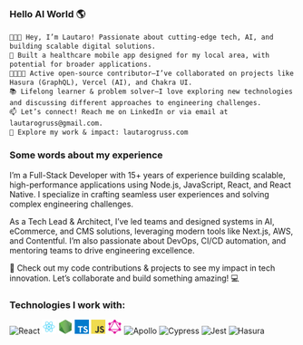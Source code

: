 ### Hello AI World 🌎

	👨🏻‍💻 Hey, I’m Lautaro! Passionate about cutting-edge tech, AI, and building scalable digital solutions.
	📱 Built a healthcare mobile app designed for my local area, with potential for broader applications.
	👨‍👩‍👧‍👦 Active open-source contributor—I’ve collaborated on projects like Hasura (GraphQL), Vercel (AI), and Chakra UI.
	📚 Lifelong learner & problem solver—I love exploring new technologies and discussing different approaches to engineering challenges.
	📫 Let’s connect! Reach me on LinkedIn or via email at lautarogruss@gmail.com.
	🚀 Explore my work & impact: lautarogruss.com

### Some words about my experience

I’m a Full-Stack Developer with 15+ years of experience building scalable, high-performance applications using Node.js, JavaScript, React, and React Native. I specialize in crafting seamless user experiences and solving complex engineering challenges.

As a Tech Lead & Architect, I’ve led teams and designed systems in AI, eCommerce, and CMS solutions, leveraging modern tools like Next.js, AWS, and Contentful. I’m also passionate about DevOps, CI/CD automation, and mentoring teams to drive engineering excellence.

🚀 Check out my code contributions & projects to see my impact in tech innovation. Let’s collaborate and build something amazing! 💻




### Technologies I work with: 

<div>
  <img alt="React" title="Next JS" height="25" src="https://vercel.com/static/topics/icons/next.svg"></img>
  <img alt="React" title="React JS" height="25" src="https://raw.githubusercontent.com/github/explore/80688e429a7d4ef2fca1e82350fe8e3517d3494d/topics/react/react.png"></img>
  <img alt="NODE" title="NODE JS" height="25" src="https://raw.githubusercontent.com/github/explore/80688e429a7d4ef2fca1e82350fe8e3517d3494d/topics/nodejs/nodejs.png"></img>
  <img  alt="Typescript" title="TypeScript"  height="25" src="https://raw.githubusercontent.com/github/explore/80688e429a7d4ef2fca1e82350fe8e3517d3494d/topics/typescript/typescript.png"></img>
  <img  alt="Javascript" title="JavaScript" height="25" src="https://raw.githubusercontent.com/github/explore/80688e429a7d4ef2fca1e82350fe8e3517d3494d/topics/javascript/javascript.png"></img>
  <img  alt="GraphQL" title="GraphQL" height="25" src="https://raw.githubusercontent.com/github/explore/80688e429a7d4ef2fca1e82350fe8e3517d3494d/topics/graphql/graphql.png"></img>
  <img  alt="Apollo" title="Apollo" height="25" src="https://d2eip9sf3oo6c2.cloudfront.net/tags/images/000/001/216/thumb/apollo-seeklogo.com_%281%29.png"></img>
  <img alt="Cypress" title="Cypress" height="25" src="https://www.cypress.io/cypress_logo_social.png"></img>   
  <img alt="Jest" title="Jest" height="25" src="https://cdn.auth0.com/blog/testing-react-with-jest/logo.png"></img>   
  <img alt="Hasura" title="Hasura.io" height="25" src="https://res.cloudinary.com/dh8fp23nd/image/upload/v1686659126/website%20v3/hasura-primary_y9cdnn.svg"></img>   
</div>

